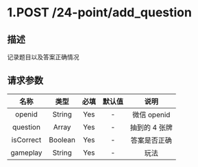 # 1.POST /24-point/add_question

## 描述

记录题目以及答案正确情况

## 请求参数

|   名称    |  类型   | 必填 | 默认值 |     说明      |
| :-------: | :-----: | :--: | :----: | :-----------: |
|  openid   | String  | Yes  |   -    |  微信 openid  |
| question  |  Array  | Yes  |   -    | 抽到的 4 张牌 |
| isCorrect | Boolean | Yes  |   -    | 答案是否正确  |
| gameplay  | String  | Yes  |   -    |     玩法      |

